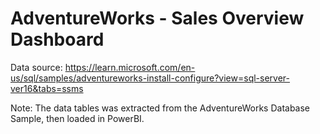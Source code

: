 # AdventureWorks - Sales Overview Dashboard

Data source: https://learn.microsoft.com/en-us/sql/samples/adventureworks-install-configure?view=sql-server-ver16&tabs=ssms

Note: The data tables was extracted from the AdventureWorks Database Sample, then loaded in PowerBI.
